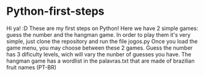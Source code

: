 # Python-first-steps

Hi ya! :D
These are my first steps on Python!
Here we have 2 simple games: guess the number and the hangman game.
In order to play them it's very simple, just clone the repository and run the file jogos.py
Once you load the game menu, you may choose between these 2 games. 
Guess the number has 3 dificulty levels, wich will vary the nunber of guesses you have.
The hangman game has a wordlist in the palavras.txt that  are made of brazilian fruit names (PT-BR)
